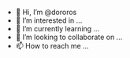 - 👋 Hi, I’m @dororos
- 👀 I’m interested in ...
- 🌱 I’m currently learning ...
- 💞️ I’m looking to collaborate on ...
- 📫 How to reach me ...

<!---
dororos/dororos is a ✨ special ✨ repository because its `README.md` (this file) appears on your GitHub profile.
You can click the Preview link to take a look at your changes.
--->
